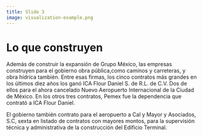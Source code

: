 ```yaml
---
title: Slide 3
image: visualization-example.png
---
```


# Lo que construyen

Además de construir la expansión de Grupo México, las empresas construyen para el gobierno obra pública,como caminos y carreteras, y obra hídrica también. Entre esas firmas, los cinco contratos más grandes en los últimos diez años los ganó ICA Flour Daniel S. de R.L. de C.V. Dos de ellos para el ahora cancelado Nuevo Aeropuerto Internacional de la Ciudad de México. En los otros tres contratos, Pemex fue la dependencia que contrató a ICA Flour Daniel. 

El gobierno también contrato para el aeropuerto a Cal y Mayor y Asociados, S.C, sexta en listado de contratos con mayores montos, para la supervisión técnica y administrativa de la construcción del Edificio Terminal.

